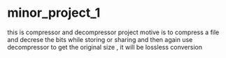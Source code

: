 # minor_project_1
this is compressor and decompressor project motive is to compress a file and decrese the bits while storing or sharing and then again use decompressor to get the original  size , it will be lossless conversion
